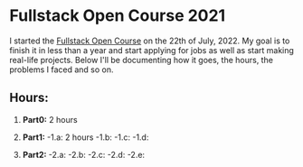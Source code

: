 
# Fullstack Open Course 2021

  

I started the [Fullstack Open Course](https://fullstackopen.com/en/) on the 22th of July, 2022.
My goal is to finish it in less than a year and start applying for jobs as well as start making real-life projects.
Below I'll be documenting how it goes, the hours, the problems I faced and so on.

  

## Hours:

1.  **Part0:** 2 hours

2.   **Part1:** 
		-1.a: 2 hours
		-1.b: 
		-1.c:
		-1.d:
		
3. **Part2:**
		-2.a:
		-2.b: 
		-2.c:
		-2.d:
		-2.e: